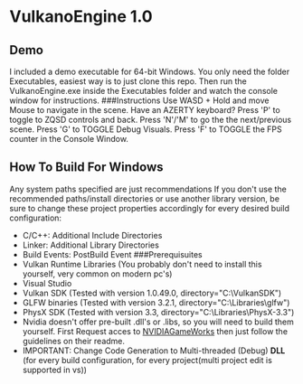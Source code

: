 # VulkanoEngine 1.0
## Demo
I included a demo executable for 64-bit Windows. You only need the folder Executables, easiest way is to just clone this repo.
Then run the VulkanoEngine.exe inside the Executables folder and watch the console window for instructions.
###Instructions
Use WASD + Hold and move Mouse to navigate in the scene.
Have an AZERTY keyboard? Press 'P' to toggle to ZQSD controls and back.
Press 'N'/'M' to go the the next/previous scene.
Press 'G\' to TOGGLE Debug Visuals.
Press \'F\' to TOGGLE the FPS counter in the Console Window.

## How To Build For Windows
Any system paths specified are just recommendations
If you don't use the recommended paths/install directories or use another library version, be sure to change these project properties accordingly for every desired build configuration:
* C/C++: Additional Include Directories
* Linker: Additional Library Directories
* Build Events: PostBuild Event
###Prerequisuites
* Vulkan Runtime Libraries (You probably don't need to install this yourself, very common on modern pc's)
* Visual Studio
* Vulkan SDK (Tested with version 1.0.49.0, directory="C:\VulkanSDK")
* GLFW binaries (Tested with version 3.2.1, directory="C:\Libraries\glfw")
* PhysX SDK (Tested with version 3.3, directory="C:\Libraries\PhysX-3.3")
 * Nvidia doesn't offer pre-built .dll's or .libs, so you will need to build them yourself. First Request acces to [NVIDIAGameWorks](https://developer.nvidia.com/what-is-gameworks) then just follow the guidelines on their readme.
 * IMPORTANT: Change Code Generation to Multi-threaded (Debug) **DLL** (for every build configuration, for every project(multi project edit is supported in vs))
